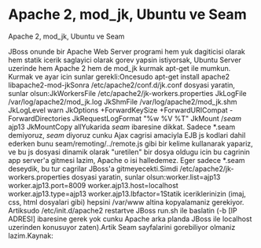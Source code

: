 # Apache 2, mod_jk, Ubuntu ve Seam


Apache 2, mod_jk, Ubuntu ve Seam



JBoss onunde bir Apache Web Server programi hem yuk dagiticisi olarak hem statik icerik saglayici olarak gorev yapsin istiyorsak, Ubuntu Server uzerinde hem Apache 2 hem de mod_jk kurmak apt-get ile mumkun. Kurmak ve ayar icin sunlar gerekli:Oncesudo apt-get install apache2 libapache2-mod-jkSonra /etc/apache2/conf.d/jk.conf dosyasi yaratin, sunlar olsun:JkWorkersFile   /etc/apache2/jk-workers.properties  JkLogFile       /var/log/apache2/mod_jk.log  JkShmFile       /var/log/apache2/mod_jk.shm  JkLogLevel      warn  JkOptions +ForwardKeySize +ForwardURICompat -ForwardDirectories  JkRequestLogFormat "%w %V %T" JkMount /*seam* ajp13  JkMountCopy allYukarida *seam* ibaresine dikkat. Sadece *.seam demiyoruz, *seam* diyoruz cunku Ajax cagrisi amaciyla EJB js kodlari dahil ederken bunu seam/remoting/../remote.js gibi bir kelime kullanarak yapariz, ve bu js dosyasi dinamik olarak "uretilen" bir dosya oldugu icin bu cagrinin app server'a gitmesi lazim, Apache o isi halledemez. Eger sadece *.seam deseydik, bu tur cagrilar JBoss'a gitmeyecekti.Simdi /etc/apache2/jk-workers.properties dosyasi yaratin, sunlar olsun:worker.list=ajp13  worker.ajp13.port=8009 worker.ajp13.host=localhost  worker.ajp13.type=ajp13  worker.ajp13.lbfactor=1Statik iceriklerinizin (imaj, css, html dosyalari gibi) hepsini /var/www altina kopyalamaniz gerekiyor. Artiksudo /etc/init.d/apache2 restartve JBoss run.sh ile baslatin (-b [IP ADRESI] ibaresine gerek yok cunku Apache arka planda JBoss ile localhost uzerinden konusuyor zaten).Artik Seam sayfalarini gorebiliyor olmaniz lazim.Kaynak:





